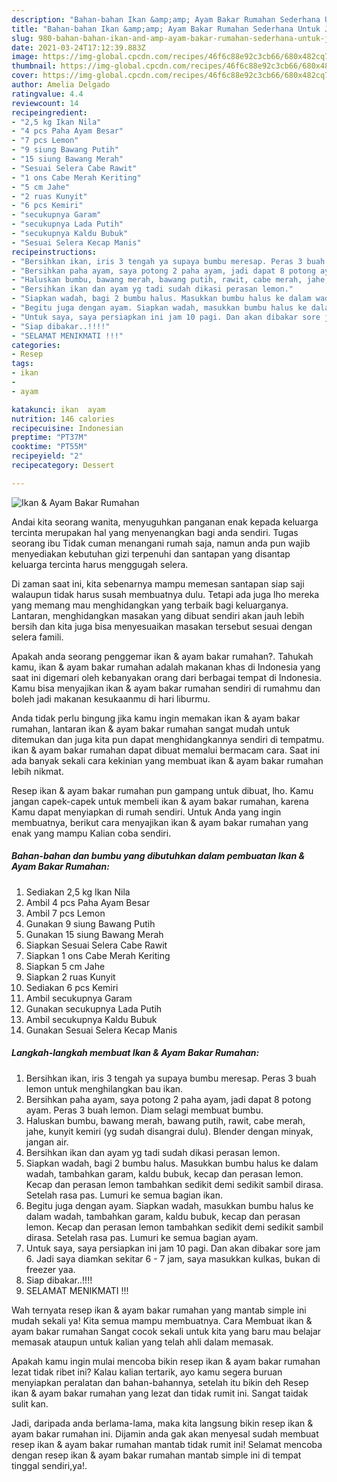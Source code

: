 ```yaml
---
description: "Bahan-bahan Ikan &amp;amp; Ayam Bakar Rumahan Sederhana Untuk Jualan"
title: "Bahan-bahan Ikan &amp;amp; Ayam Bakar Rumahan Sederhana Untuk Jualan"
slug: 980-bahan-bahan-ikan-and-amp-ayam-bakar-rumahan-sederhana-untuk-jualan
date: 2021-03-24T17:12:39.883Z
image: https://img-global.cpcdn.com/recipes/46f6c88e92c3cb66/680x482cq70/ikan-ayam-bakar-rumahan-foto-resep-utama.jpg
thumbnail: https://img-global.cpcdn.com/recipes/46f6c88e92c3cb66/680x482cq70/ikan-ayam-bakar-rumahan-foto-resep-utama.jpg
cover: https://img-global.cpcdn.com/recipes/46f6c88e92c3cb66/680x482cq70/ikan-ayam-bakar-rumahan-foto-resep-utama.jpg
author: Amelia Delgado
ratingvalue: 4.4
reviewcount: 14
recipeingredient:
- "2,5 kg Ikan Nila"
- "4 pcs Paha Ayam Besar"
- "7 pcs Lemon"
- "9 siung Bawang Putih"
- "15 siung Bawang Merah"
- "Sesuai Selera Cabe Rawit"
- "1 ons Cabe Merah Keriting"
- "5 cm Jahe"
- "2 ruas Kunyit"
- "6 pcs Kemiri"
- "secukupnya Garam"
- "secukupnya Lada Putih"
- "secukupnya Kaldu Bubuk"
- "Sesuai Selera Kecap Manis"
recipeinstructions:
- "Bersihkan ikan, iris 3 tengah ya supaya bumbu meresap. Peras 3 buah lemon untuk menghilangkan bau ikan."
- "Bersihkan paha ayam, saya potong 2 paha ayam, jadi dapat 8 potong ayam. Peras 3 buah lemon. Diam selagi membuat bumbu."
- "Haluskan bumbu, bawang merah, bawang putih, rawit, cabe merah, jahe, kunyit kemiri (yg sudah disangrai dulu). Blender dengan minyak, jangan air."
- "Bersihkan ikan dan ayam yg tadi sudah dikasi perasan lemon."
- "Siapkan wadah, bagi 2 bumbu halus. Masukkan bumbu halus ke dalam wadah, tambahkan garam, kaldu bubuk, kecap dan perasan lemon. Kecap dan perasan lemon tambahkan sedikit demi sedikit sambil dirasa. Setelah rasa pas. Lumuri ke semua bagian ikan."
- "Begitu juga dengan ayam. Siapkan wadah, masukkan bumbu halus ke dalam wadah, tambahkan garam, kaldu bubuk, kecap dan perasan lemon. Kecap dan perasan lemon tambahkan sedikit demi sedikit sambil dirasa. Setelah rasa pas. Lumuri ke semua bagian ayam."
- "Untuk saya, saya persiapkan ini jam 10 pagi. Dan akan dibakar sore jam 6. Jadi saya diamkan sekitar 6 - 7 jam, saya masukkan kulkas, bukan di freezer yaa."
- "Siap dibakar..!!!!"
- "SELAMAT MENIKMATI !!!"
categories:
- Resep
tags:
- ikan
- 
- ayam

katakunci: ikan  ayam 
nutrition: 146 calories
recipecuisine: Indonesian
preptime: "PT37M"
cooktime: "PT55M"
recipeyield: "2"
recipecategory: Dessert

---
```



![Ikan &amp; Ayam Bakar Rumahan](https://img-global.cpcdn.com/recipes/46f6c88e92c3cb66/680x482cq70/ikan-ayam-bakar-rumahan-foto-resep-utama.jpg)

Andai kita seorang wanita, menyuguhkan panganan enak kepada keluarga tercinta merupakan hal yang menyenangkan bagi anda sendiri. Tugas seorang ibu Tidak cuman menangani rumah saja, namun anda pun wajib menyediakan kebutuhan gizi terpenuhi dan santapan yang disantap keluarga tercinta harus menggugah selera.

Di zaman  saat ini, kita sebenarnya mampu memesan santapan siap saji walaupun tidak harus susah membuatnya dulu. Tetapi ada juga lho mereka yang memang mau menghidangkan yang terbaik bagi keluarganya. Lantaran, menghidangkan masakan yang dibuat sendiri akan jauh lebih bersih dan kita juga bisa menyesuaikan masakan tersebut sesuai dengan selera famili. 



Apakah anda seorang penggemar ikan &amp; ayam bakar rumahan?. Tahukah kamu, ikan &amp; ayam bakar rumahan adalah makanan khas di Indonesia yang saat ini digemari oleh kebanyakan orang dari berbagai tempat di Indonesia. Kamu bisa menyajikan ikan &amp; ayam bakar rumahan sendiri di rumahmu dan boleh jadi makanan kesukaanmu di hari liburmu.

Anda tidak perlu bingung jika kamu ingin memakan ikan &amp; ayam bakar rumahan, lantaran ikan &amp; ayam bakar rumahan sangat mudah untuk ditemukan dan juga kita pun dapat menghidangkannya sendiri di tempatmu. ikan &amp; ayam bakar rumahan dapat dibuat memalui bermacam cara. Saat ini ada banyak sekali cara kekinian yang membuat ikan &amp; ayam bakar rumahan lebih nikmat.

Resep ikan &amp; ayam bakar rumahan pun gampang untuk dibuat, lho. Kamu jangan capek-capek untuk membeli ikan &amp; ayam bakar rumahan, karena Kamu dapat menyiapkan di rumah sendiri. Untuk Anda yang ingin membuatnya, berikut cara menyajikan ikan &amp; ayam bakar rumahan yang enak yang mampu Kalian coba sendiri.

<!--inarticleads1-->

##### Bahan-bahan dan bumbu yang dibutuhkan dalam pembuatan Ikan &amp; Ayam Bakar Rumahan:

1. Sediakan 2,5 kg Ikan Nila
1. Ambil 4 pcs Paha Ayam Besar
1. Ambil 7 pcs Lemon
1. Gunakan 9 siung Bawang Putih
1. Gunakan 15 siung Bawang Merah
1. Siapkan Sesuai Selera Cabe Rawit
1. Siapkan 1 ons Cabe Merah Keriting
1. Siapkan 5 cm Jahe
1. Siapkan 2 ruas Kunyit
1. Sediakan 6 pcs Kemiri
1. Ambil secukupnya Garam
1. Gunakan secukupnya Lada Putih
1. Ambil secukupnya Kaldu Bubuk
1. Gunakan Sesuai Selera Kecap Manis




<!--inarticleads2-->

##### Langkah-langkah membuat Ikan &amp; Ayam Bakar Rumahan:

1. Bersihkan ikan, iris 3 tengah ya supaya bumbu meresap. Peras 3 buah lemon untuk menghilangkan bau ikan.
1. Bersihkan paha ayam, saya potong 2 paha ayam, jadi dapat 8 potong ayam. Peras 3 buah lemon. Diam selagi membuat bumbu.
1. Haluskan bumbu, bawang merah, bawang putih, rawit, cabe merah, jahe, kunyit kemiri (yg sudah disangrai dulu). Blender dengan minyak, jangan air.
1. Bersihkan ikan dan ayam yg tadi sudah dikasi perasan lemon.
1. Siapkan wadah, bagi 2 bumbu halus. Masukkan bumbu halus ke dalam wadah, tambahkan garam, kaldu bubuk, kecap dan perasan lemon. Kecap dan perasan lemon tambahkan sedikit demi sedikit sambil dirasa. Setelah rasa pas. Lumuri ke semua bagian ikan.
1. Begitu juga dengan ayam. Siapkan wadah, masukkan bumbu halus ke dalam wadah, tambahkan garam, kaldu bubuk, kecap dan perasan lemon. Kecap dan perasan lemon tambahkan sedikit demi sedikit sambil dirasa. Setelah rasa pas. Lumuri ke semua bagian ayam.
1. Untuk saya, saya persiapkan ini jam 10 pagi. Dan akan dibakar sore jam 6. Jadi saya diamkan sekitar 6 - 7 jam, saya masukkan kulkas, bukan di freezer yaa.
1. Siap dibakar..!!!!
1. SELAMAT MENIKMATI !!!




Wah ternyata resep ikan &amp; ayam bakar rumahan yang mantab simple ini mudah sekali ya! Kita semua mampu membuatnya. Cara Membuat ikan &amp; ayam bakar rumahan Sangat cocok sekali untuk kita yang baru mau belajar memasak ataupun untuk kalian yang telah ahli dalam memasak.

Apakah kamu ingin mulai mencoba bikin resep ikan &amp; ayam bakar rumahan lezat tidak ribet ini? Kalau kalian tertarik, ayo kamu segera buruan menyiapkan peralatan dan bahan-bahannya, setelah itu bikin deh Resep ikan &amp; ayam bakar rumahan yang lezat dan tidak rumit ini. Sangat taidak sulit kan. 

Jadi, daripada anda berlama-lama, maka kita langsung bikin resep ikan &amp; ayam bakar rumahan ini. Dijamin anda gak akan menyesal sudah membuat resep ikan &amp; ayam bakar rumahan mantab tidak rumit ini! Selamat mencoba dengan resep ikan &amp; ayam bakar rumahan mantab simple ini di tempat tinggal sendiri,ya!.

